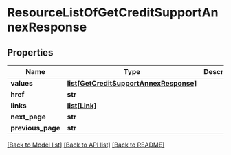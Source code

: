 # ResourceListOfGetCreditSupportAnnexResponse

## Properties
Name | Type | Description | Notes
------------ | ------------- | ------------- | -------------
**values** | [**list[GetCreditSupportAnnexResponse]**](GetCreditSupportAnnexResponse.md) |  | 
**href** | **str** |  | [optional] 
**links** | [**list[Link]**](Link.md) |  | [optional] 
**next_page** | **str** |  | [optional] 
**previous_page** | **str** |  | [optional] 

[[Back to Model list]](../README.md#documentation-for-models) [[Back to API list]](../README.md#documentation-for-api-endpoints) [[Back to README]](../README.md)


